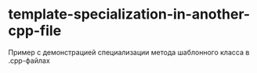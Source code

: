 # template-specialization-in-another-cpp-file
Пример с демонстрацией специализации метода шаблонного класса в .cpp-файлах
